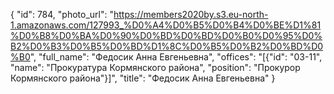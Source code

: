 {
    "id": 784,
    "photo_url": "https://members2020by.s3.eu-north-1.amazonaws.com/127993_%D0%A4%D0%B5%D0%B4%D0%BE%D1%81%D0%B8%D0%BA%D0%90%D0%BD%D0%BD%D0%B0%D0%95%D0%B2%D0%B3%D0%B5%D0%BD%D1%8C%D0%B5%D0%B2%D0%BD%D0%B0",
    "full_name": "Федосик Анна Евгеньевна",
    "offices": "[{\"id\": \"03-11\", \"name\": \"Прокуратура Кормянского района\", \"position\": \"Прокурор Кормянского района\"}]",
    "title": "Федосик Анна Евгеньевна"
}
